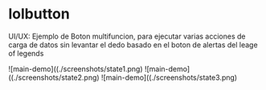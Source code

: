 # lolbutton
UI/UX: Ejemplo de Boton multifuncion, para ejecutar varias acciones de carga de datos sin levantar el dedo basado en el boton de alertas del leage of legends


 ![main-demo]((./screenshots/state1.png)
 ![main-demo]((./screenshots/state2.png)
 ![main-demo]((./screenshots/state3.png)
